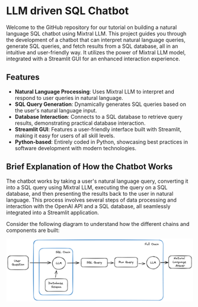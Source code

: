 # LLM driven SQL Chatbot

Welcome to the GitHub repository for our tutorial on building a natural language SQL chatbot using Mixtral LLM. This project guides you through the development of a chatbot that can interpret natural language queries, generate SQL queries, and fetch results from a SQL database, all in an intuitive and user-friendly way. It utilizes the power of Mixtral LLM model, integrated with a Streamlit GUI for an enhanced interaction experience.


## Features
- **Natural Language Processing**: Uses Mixtral LLM to interpret and respond to user queries in natural language.
- **SQL Query Generation**: Dynamically generates SQL queries based on the user's natural language input.
- **Database Interaction**: Connects to a SQL database to retrieve query results, demonstrating practical database interaction.
- **Streamlit GUI**: Features a user-friendly interface built with Streamlit, making it easy for users of all skill levels.
- **Python-based**: Entirely coded in Python, showcasing best practices in software development with modern technologies.

## Brief Explanation of How the Chatbot Works

The chatbot works by taking a user's natural language query, converting it into a SQL query using Mixtral LLM, executing the query on a SQL database, and then presenting the results back to the user in natural language. This process involves several steps of data processing and interaction with the OpenAI API and a SQL database, all seamlessly integrated into a Streamlit application.

Consider the following diagram to understand how the different chains and components are built:

![Chatbot Architecture](./docs/mysql-chains.png)

